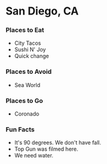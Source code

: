 # San Diego, CA

### Places to Eat
- City Tacos
- Sushi N' Joy
- Quick change

### Places to Avoid
- Sea World

### Places to Go
- Coronado

### Fun Facts
- It's 90 degrees. We don't have fall.
- Top Gun was filmed here.
- We need water.
